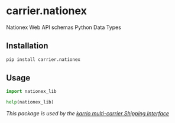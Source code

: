 # carrier.nationex

Nationex Web API schemas Python Data Types

## Installation

```bash
pip install carrier.nationex
```

## Usage

```python
import nationex_lib

help(nationex_lib)
```

*This package is used by the [karrio multi-carrier Shipping Interface](https://github.com/karrio-inc/karrio)*
